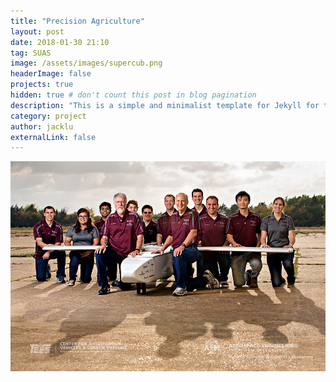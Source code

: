 ```yaml
---
title: "Precision Agriculture"
layout: post
date: 2018-01-30 21:10
tag: SUAS
image: /assets/images/supercub.png
headerImage: false
projects: true
hidden: true # don't count this post in blog pagination
description: "This is a simple and minimalist template for Jekyll for those who likes to eat noodles."
category: project
author: jacklu
externalLink: false
---
```


![Screenshot](/assets/images/grouppic1.jpg)
